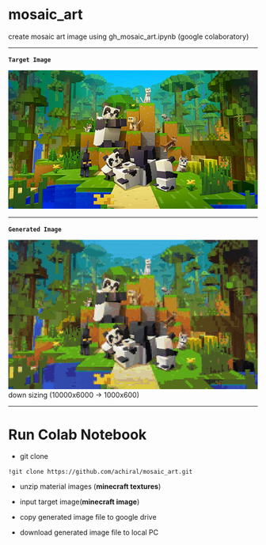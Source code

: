 # mosaic_art  
create mosaic art image using gh_mosaic_art.ipynb (google colaboratory)

***
**`Target Image`**  

![Test Image](https://github.com/achiral/mosaic_art/blob/main/target.jpg?raw=true)  
***
**`Generated Image`**  

![Test Image](https://github.com/achiral/mosaic_art/blob/main/out.png?raw=true)  
down sizing (10000x6000 -> 1000x600)
***

# Run Colab Notebook
- git clone  
~~~
!git clone https://github.com/achiral/mosaic_art.git
~~~

- unzip material images (**minecraft textures**)
- input target image(**minecraft image**)  
  
- copy generated image file to google drive
- download generated image file to local PC 
